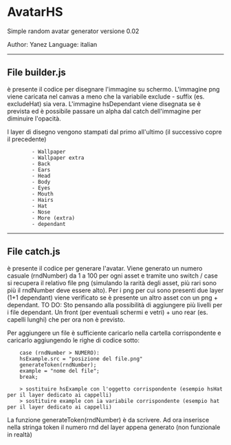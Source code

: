 # AvatarHS

Simple random avatar generator versione 0.02

Author: Yanez
Language: italian

----------------------------------------------------------------------------------------------------------------------------------------------------
File builder.js
----------------------------------------------------------------------------------------------------------------------------------------------------
è presente il codice per disegnare l'immagine su schermo.
L'immagine png viene caricata nel canvas a meno che la variabile exclude - suffix (es. excludeHat) sia vera.
L'immagine hsDependant viene disegnata se è prevista ed è possibile passare un alpha dal catch dell'immagine per diminuire l'opacità.

I layer di disegno vengono stampati dal primo all'ultimo (il successivo copre il precedente)

            - Wallpaper
            - Wallpaper extra
            - Back
            - Ears
            - Head
            - Body
            - Eyes
            - Mouth
            - Hairs
            - Hat
            - Nose
            - More (extra)
            - dependant

----------------------------------------------------------------------------------------------------------------------------------------------------
File catch.js
----------------------------------------------------------------------------------------------------------------------------------------------------
è presente il codice per generare l'avatar.
Viene generato un numero casuale (rndNumber) da 1 a 100 per ogni asset e tramite uno switch / case si recupera il relativo file png (simulando la rarità degli asset, più rari sono più il rndNumber deve essere alto). Per i png per cui sono presenti due layer (1+1 dependant) viene verificato se è presente un altro asset con un png + dependant.
    TO DO:
    Sto pensando alla possibilità di aggiungere più livelli per i file dependant. Un front (per eventuali schermi e vetri) + uno rear (es. capelli lunghi) che per ora non è previsto.

Per aggiungere un file è sufficiente caricarlo nella cartella corrispondente e caricarlo aggiungendo le righe di codice sotto:

        case (rndNumber > NUMERO):
        hsExample.src = "posizione del file.png"
        generateToken(rndNumber);
        example = "nome del file";
        break;

        > sostituire hsExample con l'oggetto corrispondente (esempio hsHat per il layer dedicato ai cappelli)
        > sostituire example con ia variabile corrispondente (esempio hat per il layer dedicato ai cappelli)

La funzione generateToken(rndNumber) è da scrivere. Ad ora inserisce nella stringa token il numero rnd del layer appena generato (non funzionale in realtà)

